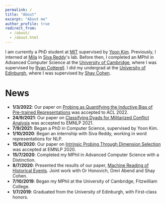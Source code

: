 ```yaml
---
permalink: /
title: "About"
excerpt: "About me"
author_profile: true
redirect_from: 
  - /about/
  - /about.html
---
```


I am currently a PhD student at [MIT](https://www.mit.edu/) supervised by [Yoon Kim](https://people.csail.mit.edu/yoonkim/).
Previously, I interned at [Mila](https://mila.quebec/) in [Siva Reddy](https://sivareddy.in/)'s lab.
Before then, I completed an MPhil in Advanced Computer Science at the [University of Cambridge](https://www.cam.ac.uk/), where I was supervised by [Ryan Cotterell](https://rycolab.github.io/).
I did my undergrad at the [University of Edinburgh](https://www.ed.ac.uk/), where I was supervised by [Shay Cohen](http://homepages.inf.ed.ac.uk/scohen/).

# News

* **1/3/2022**: Our paper on [Probing as Quantifying the Inductive Bias of Pre-trained Representations](publication/2022-acl-inductive-biases) was accepted to ACL 2022.
* **24/9/2021**: Our paper on [Classifying Dyads for Militarized Conflict Analysis](publication/2021-emnlp-dyads-conflict-analysis) was accepted to EMNLP 2021.
* **7/9/2021**: Began a PhD in Computer Science, supervised by Yoon Kim.
* **1/10/2020**: Began an internship with Siva Reddy, working in word representations for NLP.
* **15/9/2020**: Our paper on [Intrinsic Probing Through Dimension Selection](publication/2020-emnlp-intrinsic-probing) was accepted at EMNLP 2020.
* **15/7/2020**: Completed my MPhil in Advanced Computer Science with a Distinction.
* **8/7/2020**: Presented the results of our paper, [Machine Reading of Historical Events](publication/2020-acl-machine-reading-historical-events). Joint work with Or Honovich, Omri Abend and Shay Cohen.
* **7/10/2019**: Began my MPhil at the University of Cambridge, Fitzwilliam College.
* **1/7/2019**: Graduated from the University of Edinburgh, with First-class honors.
